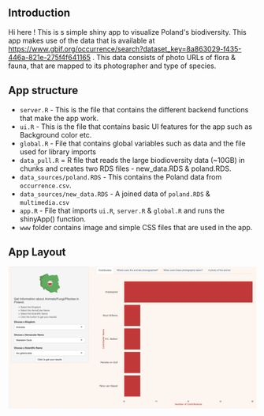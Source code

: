## Introduction
Hi here ! This is s simple shiny app to visualize Poland's biodiversity. This app makes use of the data that is available at https://www.gbif.org/occurrence/search?dataset_key=8a863029-f435-446a-821e-275f4f641165 . This data consists of photo URLs of flora & fauna, that are mapped to its photographer and type of species.


## App structure

* `server.R` - This is the file that contains the different backend functions that make the app work.
* `ui.R` - This is the file that contains basic UI features for the app such as Background color etc.
* `global.R`  - File that contains global variables such as data and the file used for library imports
* `data_pull.R` = R file that reads the large biodioversity data (~10GB) in chunks and creates two RDS files - new_data.RDS & poland.RDS.
* `data_sources/poland.RDS` - This contains the Poland data from `occurrence.csv`.
* `data_sources/new_data.RDS` - A joined data of `poland.RDS` & `multimedia.csv`
* `app.R` - File that imports `ui.R`, `server.R` & `global.R` and runs the shinyApp() function.
* `www` folder contains image and simple CSS files that are used in the app.


## App Layout

![App Layout](https://raw.githubusercontent.com/adhok/biodiversity_app_poland/main/Screenshot%202022-05-12%20at%2011.06.32%20AM.png)






